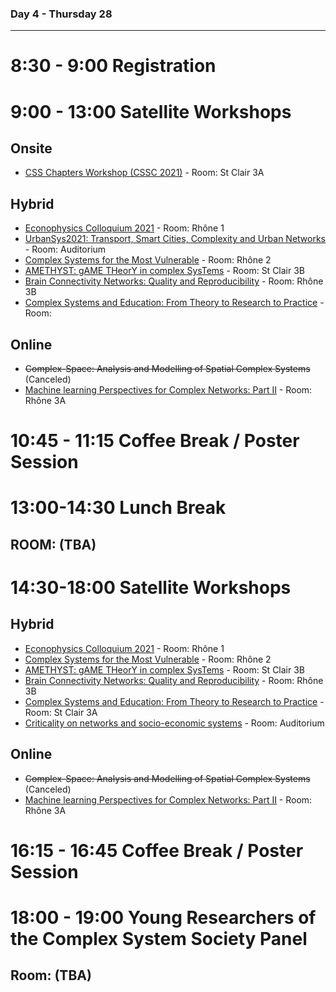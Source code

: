 ### Day 4 - Thursday 28

-----

# 8:30 - 9:00 Registration

# 9:00 - 13:00 Satellite Workshops

## Onsite
* [CSS Chapters Workshop (CSSC 2021)](https://compsysfrance.wixsite.com/chapters) - Room: St Clair 3A

## Hybrid
* [Econophysics Colloquium 2021](https://econophysics.ihu.gr/ec2021/) - Room: Rhône 1  
* [UrbanSys2021: Transport, Smart Cities, Complexity and Urban Networks](https://urbansys2021.ifisc.uib-csic.es) - Room: Auditorium  
* [Complex Systems for the Most Vulnerable](https://cs4v21.weebly.com/) - Room: Rhône 2  
* [AMETHYST: gAME THeorY in complex SysTems](https://amethyst2021.weebly.com) - Room: St Clair 3B  
* [Brain Connectivity Networks: Quality and Reproducibility](https://q-func.github.io/workshopCCS21-brain-connectivity/) - Room: Rhône 3B  
* [Complex Systems and Education: From Theory to Research to Practice](https://mkoopmans.wixsite.com/ccs-2021-education) - Room:   

## Online
* ~~Complex-Space: Analysis and Modelling of Spatial Complex Systems~~ (Canceled) 
* [Machine learning Perspectives for Complex Networks: Part II](https://sites.google.com/view/ccs2021-ml-network) - Room: Rhône 3A

# 10:45 - 11:15 Coffee Break / Poster Session 

# 13:00-14:30 Lunch Break
## ROOM: (TBA) 

# 14:30-18:00 Satellite Workshops

## Hybrid
* [Econophysics Colloquium 2021](https://econophysics.ihu.gr/ec2021/) - Room: Rhône 1 
* [Complex Systems for the Most Vulnerable](https://cs4v21.weebly.com/) - Room: Rhône 2   
* [AMETHYST: gAME THeorY in complex SysTems](https://amethyst2021.weebly.com) - Room: St Clair 3B  
* [Brain Connectivity Networks: Quality and Reproducibility](https://q-func.github.io/workshopCCS21-brain-connectivity/) - Room: Rhône 3B  
* [Complex Systems and Education: From Theory to Research to Practice](https://mkoopmans.wixsite.com/ccs-2021-education) - Room: St Clair 3A  
* [Criticality on networks and socio-economic systems](https://yerali.github.io/criticalitysystems2/) - Room: Auditorium  

## Online
* ~~Complex-Space: Analysis and Modelling of Spatial Complex Systems~~ (Canceled) 
* [Machine learning Perspectives for Complex Networks: Part II](https://sites.google.com/view/ccs2021-ml-network) - Room: Rhône 3A

# 16:15 - 16:45 Coffee Break / Poster Session 

# 18:00 - 19:00 Young Researchers of the Complex System Society Panel
## Room: (TBA)
